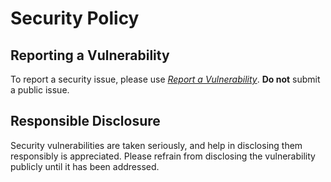 
# Security Policy

## Reporting a Vulnerability

To report a security issue, please use [*Report a Vulnerability*](https://github.com/jhnc-oss/images/security/advisories/new). **Do not** submit a public issue.

## Responsible Disclosure

Security vulnerabilities are taken seriously, and help in disclosing them responsibly is appreciated. Please refrain from disclosing the vulnerability publicly until it has been addressed.

